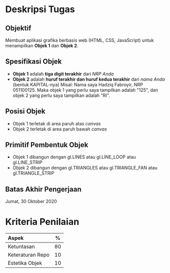 # Deskripsi Tugas
## Objektif
Membuat aplikasi grafika berbasis web (HTML, CSS, JavaScript) untuk menampilkan **Objek 1** dan **Objek 2**.
## Spesifikasi Objek
* **Objek 1** adalah **tiga digit terakhir** dari *NRP Anda*
* **Objek 2** adalah **huruf terakhir dan huruf kedua terakhir** dari *nama Anda* (bentuk KAPITAL-nya)
Misal: Nama saya Hadziq Fabroyir, NRP 051100125. Maka objek 1 yang perlu saya tampilkan adalah "125", dan objek 2 yang perlu saya tampilkan adalah "RI".
## Posisi Objek
* Objek 1 terletak di area paruh atas *canvas*
* Objek 2 terletak di area paruh bawah *canvas*
## Primitif Pembentuk Objek
* Objek 1 dibangun dengan gl.LINES atau gl.LINE_LOOP atau gl.LINE_STRIP
* Objek 2 dibangun dengan gl.TRIANGLES atau gl.TRIANGLE_FAN atau gl.TRIANGLE_STRIP
## Batas Akhir Pengerjaan
Jumat, 30 Oktober 2020

# Kriteria Penilaian
| Aspek              |   %   |
| :----------------- | :---: |
| Ketuntasan         | 80    |
| Keteraturan Repo   | 10    |
| Estetika Objek     | 10    |
